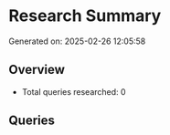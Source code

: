 # Research Summary

Generated on: 2025-02-26 12:05:58

## Overview
- Total queries researched: 0

## Queries

